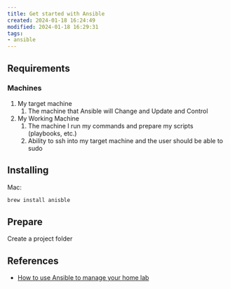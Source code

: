 ```yaml
---
title: Get started with Ansible
created: 2024-01-18 16:24:49
modified: 2024-01-18 16:29:31
tags:
- ansible
---
```

## Requirements

### Machines

1. My target machine
    1. The machine that Ansible will Change and Update and Control
2. My Working Machine
   1. The machine I run my commands and prepare my scripts (playbooks, etc.)
   2. Ability to ssh into my target machine and the user should be able to sudo

## Installing

Mac:

```bash
brew install anisble
```

## Prepare

Create a project folder

## References

- [How to use Ansible to manage your home lab](https://www.youtube.com/watch?v=Z7p9-m4cimg)
